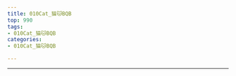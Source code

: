 ```yaml
---
title: 010Cat_猫🐱BQB
top: 990
tags:
- 010Cat_猫🐱BQB
categories:
- 010Cat_猫🐱BQB

---
```


------

<!-- more -->

